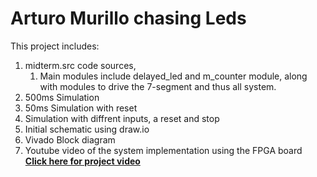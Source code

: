 # Arturo Murillo chasing Leds 
This project includes: 
1. midterm.src code sources,  
   1. Main modules include delayed_led and m_counter module, along with modules to drive the 7-segment and thus all system. 
2. 500ms Simulation
3. 50ms Simulation with reset
4. Simulation with diffrent inputs, a reset and stop 
5. Initial schematic using draw.io
6. Vivado Block diagram 
7. Youtube video of the system implementation using the FPGA board  
 **[Click here for project video ](https://www.youtube.com/watch?v=p2jrlxURE68&feature=youtu.be)**





